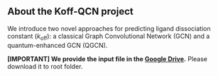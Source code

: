 ## About the Koff-QCN project

We introduce two novel approaches for predicting ligand dissociation constant ($k_{\text{off}}$): a classical Graph Convolutional Network (GCN) and a quantum-enhanced GCN (QGCN).

**[IMPORTANT] We provide the input file in the [Google Drive](https://drive.google.com/file/d/14xPeNxOKC_sSOcw0M_4gwV_PbLN35Bn1/view?usp=sharing).** Please download it to root folder.